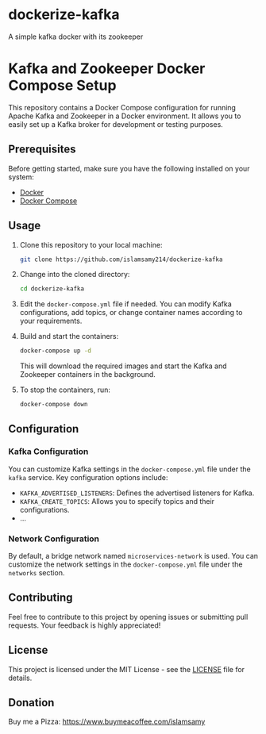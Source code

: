 # dockerize-kafka
A simple kafka docker with its zookeeper
# Kafka and Zookeeper Docker Compose Setup

This repository contains a Docker Compose configuration for running Apache Kafka and Zookeeper in a Docker environment. It allows you to easily set up a Kafka broker for development or testing purposes.

## Prerequisites

Before getting started, make sure you have the following installed on your system:

- [Docker](https://docs.docker.com/get-docker/)
- [Docker Compose](https://docs.docker.com/compose/install/)

## Usage

1. Clone this repository to your local machine:

    ```bash
    git clone https://github.com/islamsamy214/dockerize-kafka
    ```

2. Change into the cloned directory:

    ```bash
    cd dockerize-kafka
    ```

3. Edit the `docker-compose.yml` file if needed. You can modify Kafka configurations, add topics, or change container names according to your requirements.

4. Build and start the containers:

    ```bash
    docker-compose up -d
    ```

   This will download the required images and start the Kafka and Zookeeper containers in the background.

5. To stop the containers, run:

    ```bash
    docker-compose down
    ```

## Configuration

### Kafka Configuration

You can customize Kafka settings in the `docker-compose.yml` file under the `kafka` service. Key configuration options include:

- `KAFKA_ADVERTISED_LISTENERS`: Defines the advertised listeners for Kafka.
- `KAFKA_CREATE_TOPICS`: Allows you to specify topics and their configurations.
- ...

### Network Configuration

By default, a bridge network named `microservices-network` is used. You can customize the network settings in the `docker-compose.yml` file under the `networks` section.

## Contributing

Feel free to contribute to this project by opening issues or submitting pull requests. Your feedback is highly appreciated!

## License

This project is licensed under the MIT License - see the [LICENSE](LICENSE) file for details.

## Donation

Buy me a Pizza: https://www.buymeacoffee.com/islamsamy
